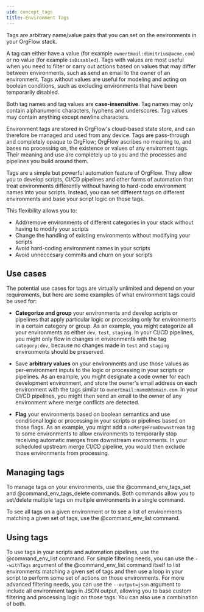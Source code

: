 ```yaml
---
uid: concept_tags
title: Environment Tags
---
```


Tags are arbitrary name/value pairs that you can set on the environments in your OrgFlow stack.

A tag can either have a value (for example `ownerEmail:dimitrius@acme.com`) or no value (for example `isDisabled`). Tags with values are most useful when you need to filter or carry out actions based on values that may differ between environments, such as send an email to the owner of an environment. Tags without values are useful for modeling and acting on boolean conditions, such as excluding environments that have been temporarily disabled.

Both tag names and tag values are **case-insensitive**. Tag names may only contain alphanumeric characters, hyphens and underscores. Tag values may contain anything except newline characters.

Environment tags are stored in OrgFlow's cloud-based state store, and can therefore be managed and used from any device. Tags are pass-through and completely opaque to OrgFlow; OrgFlow ascribes no meaning to, and bases no processing on, the existence or values of any enviroment tags. Their meaning and use are completely up to you and the processes and pipelines you build around them.

Tags are a simple but powerful automation feature of OrgFlow. They allow you to develop scripts, CI/CD pipelines and other forms of automation that treat environments differently without having to hard-code environment names into your scripts. Instead, you can set different tags on different environments and base your script logic on those tags.

This flexibility allows you to:

- Add/remove environments of different categories in your stack without having to modify your scripts
- Change the handling of existing environments without modifying your scripts
- Avoid hard-coding environment names in your scripts
- Avoid unneccesary commits and churn on your scripts

## Use cases

The potential use cases for tags are virtually unlimited and depend on your requirements, but here are some examples of what environment tags could be used for:

- **Categorize and group** your environments and develop scripts or pipelines that apply particular logic or processing only for environments in a certain category or group. As an example, you might categorize all your environments as either `dev`, `test`, `staging`. In your CI/CD pipelines, you might only flow in changes in environments with the tag `category:dev`, because no changes made in `test` and `staging` environments should be preserved.

- Save **arbitrary values** on your environments and use those values as per-environment inputs to the logic or processing in your scripts or pipelines. As an example, you might designate a code owner for each development environment, and store the owner's email address on each environment with the tags similar to `ownerEmail:name@domain.com`. In your CI/CD pipelines, you might then send an email to the owner of any environment where merge conflicts are detected.

- **Flag** your environments based on boolean semantics and use conditional logic or processing in your scripts or pipelines based on those flags. As an example, you might add a `noMergeFromDownstream` tag to some environments to allow environments to temporarily stop receiving automatic merges from downstream environments. In your scheduled upstream merge CI/CD pipeline, you would then exclude those environments from processing.

## Managing tags

To manage tags on your environments, use the @command_env_tags_set and @command_env_tags_delete commands. Both commands allow you to set/delete multiple tags on multiple environments in a single command.

To see all tags on a given environment or to see a list of environments matching a given set of tags, use the @command_env_list command.

## Using tags

To use tags in your scripts and automation pipelines, use the @command_env_list command. For simple filtering needs, you can use the `--withTags` argument of the @command_env_list command itself to list environments matching a given set of tags and then use a loop in your script to perform some set of actions on those environments. For more advanced filtering needs, you can use the `--output=json` argument to include all environment tags in JSON output, allowing you to base custom filtering and processing logic on those tags. You can also use a combination of both.
